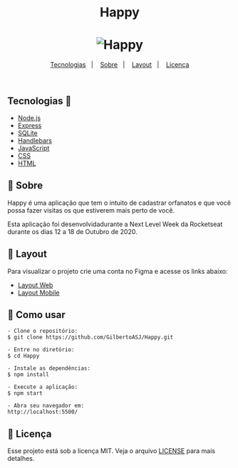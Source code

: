 <h1 align="center">Happy</h1>

<h1 align="center">
    <img alt="Happy" title="Happy" src="https://pbs.twimg.com/media/EkJ6rCrWAAUf8JJ.jpg:large" />
</h1>

<p align="center">
  <a href="#rocket-tecnologias">Tecnologias</a>&nbsp;&nbsp;&nbsp;|&nbsp;&nbsp;&nbsp;
  <a href="#-projeto">Sobre</a>&nbsp;&nbsp;&nbsp;|&nbsp;&nbsp;&nbsp;
  <a href="#-layout">Layout</a>&nbsp;&nbsp;&nbsp;|&nbsp;&nbsp;&nbsp;
  <a href="#memo-licença">Licença</a>
</p>

<br>

## Tecnologias 🚀

- [Node.js](https://nodejs.org/en/)
- [Express](https://expressjs.com/pt-br/)
- [SQLite](https://www.sqlite.org/index.html)
- [Handlebars](https://handlebarsjs.com/)
- [JavaScript](https://www.javascript.com/)
- [CSS](https://developer.mozilla.org/pt-BR/docs/Web/CSS)
- [HTML](https://html.com/)

## 📖 Sobre

Happy é uma aplicação que tem o intuito de cadastrar orfanatos e que você possa fazer visitas os que estiverem mais perto de você. 

Esta aplicação foi desenvolvidadurante a Next Level Week da Rocketseat durante os dias 12 a 18 de Outubro de 2020.

## 🔖 Layout

Para visualizar o projeto crie uma conta no Figma e acesse os links abaixo:

- [Layout Web](https://www.figma.com/file/mDEbnoojksG4w8sOxmudh3/Happy-Web?node-id=0%3A1) 
- [Layout Mobile](https://www.figma.com/file/X27FfVxAgy9f5IFa7ONlph/Happy-Mobile?node-id=0%3A1) 

## 🤔 Como usar 

   ```
   - Clone o repositório:
   $ git clone https://github.com/GilbertoASJ/Happy.git

   - Entre no diretório:
   $ cd Happy

   - Instale as dependências:
   $ npm install

   - Execute a aplicação:
   $ npm start

   - Abra seu navegador em:
   http://localhost:5500/
   ```


## 📝 Licença

Esse projeto está sob a licença MIT. Veja o arquivo [LICENSE](LICENSE.md) para mais detalhes.
